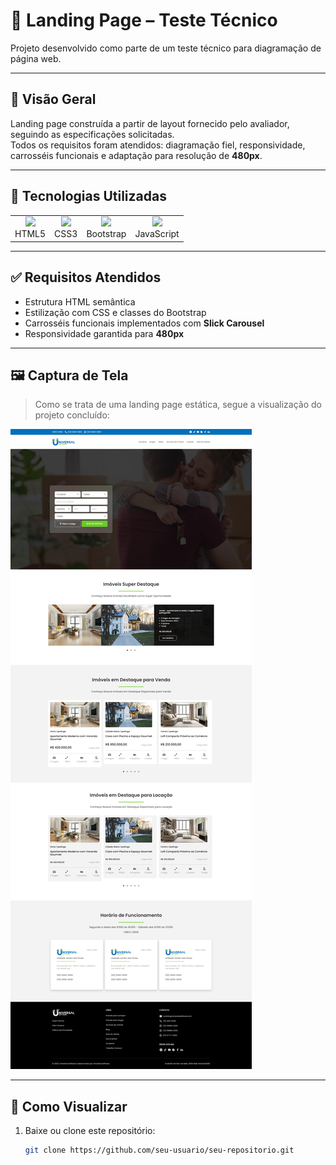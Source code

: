 # 🏡 Landing Page – Teste Técnico

Projeto desenvolvido como parte de um teste técnico para diagramação de página web.

---

## 📌 Visão Geral

Landing page construída a partir de layout fornecido pelo avaliador, seguindo as especificações solicitadas.  
Todos os requisitos foram atendidos: diagramação fiel, responsividade, carrosséis funcionais e adaptação para resolução de **480px**.

---

## 🧰 Tecnologias Utilizadas

<table>
  <tr>
    <td align="center"><img src="https://cdn.jsdelivr.net/gh/devicons/devicon/icons/html5/html5-original.svg" width="40"/><br>HTML5</td>
    <td align="center"><img src="https://cdn.jsdelivr.net/gh/devicons/devicon/icons/css3/css3-original.svg" width="40"/><br>CSS3</td>
    <td align="center"><img src="https://cdn.jsdelivr.net/gh/devicons/devicon/icons/bootstrap/bootstrap-original.svg" width="40"/><br>Bootstrap</td>
    <td align="center"><img src="https://cdn.jsdelivr.net/gh/devicons/devicon/icons/javascript/javascript-original.svg" width="40"/><br>JavaScript</td>
  </tr>
</table>

---

## ✅ Requisitos Atendidos

- Estrutura HTML semântica
- Estilização com CSS e classes do Bootstrap
- Carrosséis funcionais implementados com **Slick Carousel**
- Responsividade garantida para **480px**

---

## 🖼 Captura de Tela

> Como se trata de uma landing page estática, segue a visualização do projeto concluído:

![Captura de Tela da Landing Page](img/capturaDeTela.png)

---

## 🚀 Como Visualizar

1. Baixe ou clone este repositório:
   ```bash
   git clone https://github.com/seu-usuario/seu-repositorio.git
